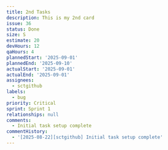 ```yaml
---
title: 2nd Tasks
description: This is my 2nd card
issue: 36
status: Done
size: S
estimate: 20
devHours: 12
qaHours: 4
plannedStart: '2025-09-01'
plannedEnd: '2025-09-10'
actualStart: '2025-09-01'
actualEnd: '2025-09-01'
assignees:
  - sctgithub
labels:
  - bug
priority: Critical
sprint: Sprint 1
relationships: null
comments:
  - Initial task setup complete
commentHistory:
  - '[2025-08-22][sctgithub] Initial task setup complete'
---
```


